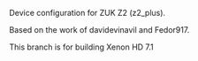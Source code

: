 Device configuration for ZUK Z2 (z2_plus).

Based on the work of davidevinavil and Fedor917.

This branch is for building Xenon HD 7.1
